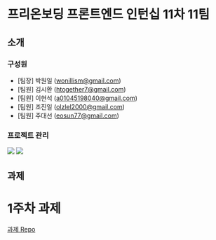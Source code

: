 # 프리온보딩 프론트엔드 인턴십 11차 11팀

## 소개

### 구성원  
- [팀장] 박원일 (wonillism@gmail.com)
- [팀원] 김시환 (htogether7@gmail.com)
- [팀원] 이현석 (a01045198040@gmail.com)
- [팀원] 조진일 (olzlel2000@gmail.com)
- [팀원] 주대선 (eosun77@gmail.com)

### 프로젝트 관리
<img src="https://img.shields.io/badge/GitHub-181717?style=flat&logo=GitHub&logoColor=white"/>
<img src="https://img.shields.io/badge/Discord-5865F2?style=flat&logo=Discord&logoColor=white"/>

## 과제  
# 1주차 과제

[과제 Repo](https://github.com/pre-onboarding-11th-11team/pre-onboarding-11th-1-11)
